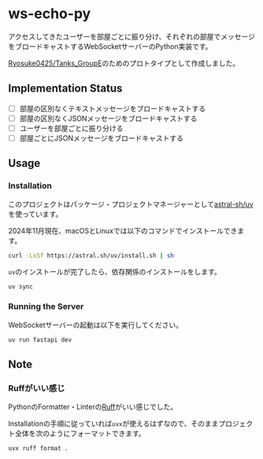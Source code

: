 # ws-echo-py

アクセスしてきたユーザーを部屋ごとに振り分け、それぞれの部屋でメッセージをブロードキャストするWebSocketサーバーのPython実装です。

[Ryosuke0425/Tanks_GroupE](https://github.com/Ryosuke0425/Tanks_GroupE)のためのプロトタイプとして作成しました。

## Implementation Status

- [ ] 部屋の区別なくテキストメッセージをブロードキャストする
- [ ] 部屋の区別なくJSONメッセージをブロードキャストする
- [ ] ユーザーを部屋ごとに振り分ける
- [ ] 部屋ごとにJSONメッセージをブロードキャストする

## Usage

### Installation

このプロジェクトはパッケージ・プロジェクトマネージャーとして[astral-sh/uv](https://docs.astral.sh/uv/)を使っています。

2024年11月現在、macOSとLinuxでは以下のコマンドでインストールできます。

```sh
curl -LsSf https://astral.sh/uv/install.sh | sh
```

`uv`のインストールが完了したら、依存関係のインストールをします。

```sh
uv sync
```

### Running the Server

WebSocketサーバーの起動は以下を実行してください。

```sh
uv run fastapi dev
```

## Note

### Ruffがいい感じ

PythonのFormatter・Linterの[Ruff](https://docs.astral.sh/ruff/)がいい感じでした。

Installationの手順に従っていれば`uvx`が使えるはずなので、そのままプロジェクト全体を次のようにフォーマットできます。

```sh
uvx ruff format .
```
